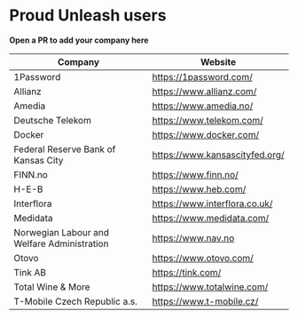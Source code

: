 # Proud Unleash users

**Open a PR to add your company here**

| Company                                     | Website                        |
|---------------------------------------------|--------------------------------|
| 1Password                                   | https://1password.com/         |
| Allianz                                     | https://www.allianz.com/       |
| Amedia                                      | https://www.amedia.no/         |
| Deutsche Telekom                            | https://www.telekom.com/       |
| Docker                                      | https://www.docker.com/        |
| Federal Reserve Bank of Kansas City         | https://www.kansascityfed.org/ |
| FINN.no                                     | https://www.finn.no/           |
| H-E-B                                       | https://www.heb.com/           |
| Interflora                                  | https://www.interflora.co.uk/  |
| Medidata                                    | https://www.medidata.com/      |
| Norwegian Labour and Welfare Administration | https://www.nav.no             |
| Otovo                                       | https://www.otovo.com/         |
| Tink AB                                     | https://tink.com/              |
| Total Wine & More                           | https://www.totalwine.com/     |
| T-Mobile Czech Republic a.s.                | https://www.t-mobile.cz/       |

